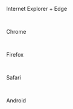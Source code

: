 

<div class='svg ct-series-a chartist-legend'>
  <svg xmlns:ct="http://gionkunz.github.com/chartist-js/ct" width="100%" height="100%" class="ct-chart-line" style="width: 2rem; height: 1rem;" version="1.1" xmlns="http://www.w3.org/2000/svg" viewBox="0 0 30 15">
    <line class="ct-line" x1="3" y1="10" x2="27" y2="10" />
  </svg>
  <p>Internet Explorer + Edge</p>
</div>

<div class='svg ct-series-b chartist-legend'>
  <svg xmlns:ct="http://gionkunz.github.com/chartist-js/ct" width="100%" height="100%" class="ct-chart-line" style="width: 2rem; height: 1rem;" version="1.1" xmlns="http://www.w3.org/2000/svg" viewBox="0 0 30 15">
    <line class="ct-line" x1="3" y1="10" x2="27" y2="10" />
  </svg>
  <p>Chrome</p>
</div>

<div class='svg ct-series-c chartist-legend'>
  <svg xmlns:ct="http://gionkunz.github.com/chartist-js/ct" width="100%" height="100%" class="ct-chart-line" style="width: 2rem; height: 1rem;" version="1.1" xmlns="http://www.w3.org/2000/svg" viewBox="0 0 30 15">
    <line class="ct-line" x1="3" y1="10" x2="27" y2="10" />
  </svg>
  <p>Firefox</p>
</div>

<div class='svg ct-series-d chartist-legend'>
  <svg xmlns:ct="http://gionkunz.github.com/chartist-js/ct" width="100%" height="100%" class="ct-chart-line" style="width: 2rem; height: 1rem;" version="1.1" xmlns="http://www.w3.org/2000/svg" viewBox="0 0 30 15">
    <line class="ct-line" x1="3" y1="10" x2="27" y2="10" />
  </svg>
  <p>Safari</p>
</div>

<div class='svg ct-series-e chartist-legend'>
  <svg xmlns:ct="http://gionkunz.github.com/chartist-js/ct" width="100%" height="100%" class="ct-chart-line" style="width: 2rem; height: 1rem;" version="1.1" xmlns="http://www.w3.org/2000/svg" viewBox="0 0 30 15">
    <line class="ct-line" x1="3" y1="10" x2="27" y2="10" />
  </svg>
  <p>Android</p>
</div>
